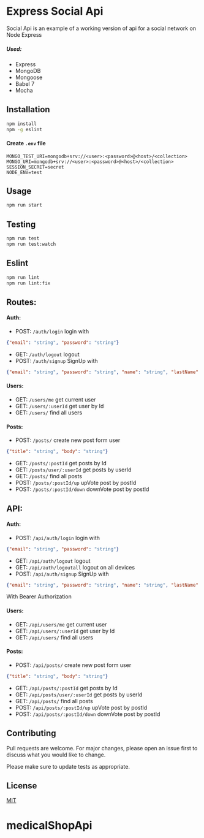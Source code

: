 # Express Social Api

Social Api is an example of a working version of api for a social network on Node Express

##### Used:
- Express
- MongoDB
- Mongoose
- Babel 7
- Mocha

## Installation

```bash
npm install
npm -g eslint
```

#### Create ```.env``` file
```.env
MONGO_TEST_URI=mongodb+srv://<user>:<password>@<host>/<collection>
MONGO_URI=mongodb+srv://<user>:<password>@<host>/<collection>
SESSION_SECRET=secret
NODE_ENV=test
```


## Usage

```bash
npm run start
```
## Testing

```bash
npm run test
npm run test:watch
```

## Eslint

```bash
npm run lint
npm run lint:fix
```

## Routes:
#### Auth:
- POST: ```/auth/login``` login with 
```json
{"email": "string", "password": "string"}
```
- GET: ```/auth/logout``` logout
- POST: ```/auth/signup``` 
SignUp with 
```json
{"email": "string", "password": "string", "name": "string", "lastName": "string"}
```
#### Users:
- GET: ```/users/me``` get current user
- GET: ```/users/:userId``` get user by Id
- GET: ```/users/``` find all users
#### Posts:
- POST: ```/posts/``` create new post form user 
```json
{"title": "string", "body": "string"}
```
- GET: ```/posts/:postId``` get posts by Id
- GET: ```/posts/user/:userId``` get posts by userId
- GET: ```/posts/``` find all posts
- POST: ```/posts/:postId/up``` upVote post by postId
- POST: ```/posts/:postId/down``` downVote post by postId

## API:
#### Auth:
- POST: ```/api/auth/login``` login with 
```json
{"email": "string", "password": "string"}
```
- GET: ```/api/auth/logout``` logout
- GET: ```/api/auth/logoutall``` logout on all devices
- POST: ```/api/auth/signup``` 
SignUp with 
```json
{"email": "string", "password": "string", "name": "string", "lastName": "string"}
```
With Bearer Authorization
#### Users:
- GET: ```/api/users/me``` get current user
- GET: ```/api/users/:userId``` get user by Id
- GET: ```/api/users/``` find all users
#### Posts:
- POST: ```/api/posts/``` create new post form user 
```json
{"title": "string", "body": "string"}
```
- GET: ```/api/posts/:postId``` get posts by Id
- GET: ```/api/posts/user/:userId``` get posts by userId
- GET: ```/api/posts/``` find all posts
- POST: ```/api/posts/:postId/up``` upVote post by postId
- POST: ```/api/posts/:postId/down``` downVote post by postId

## Contributing
Pull requests are welcome. For major changes, please open an issue first to discuss what you would like to change.

Please make sure to update tests as appropriate.

## License
[MIT](https://choosealicense.com/licenses/mit/)
# medicalShopApi
